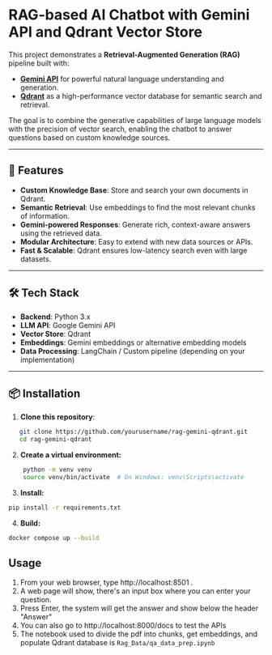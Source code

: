 # RAG-based AI Chatbot with Gemini API and Qdrant Vector Store

This project demonstrates a **Retrieval-Augmented Generation (RAG)** pipeline built with:
- **[Gemini API](https://ai.google.dev/gemini-api)** for powerful natural language understanding and generation.
- **[Qdrant](https://qdrant.tech/)** as a high-performance vector database for semantic search and retrieval.

The goal is to combine the generative capabilities of large language models with the precision of vector search, enabling the chatbot to answer questions based on custom knowledge sources.

---

## 🚀 Features
- **Custom Knowledge Base**: Store and search your own documents in Qdrant.
- **Semantic Retrieval**: Use embeddings to find the most relevant chunks of information.
- **Gemini-powered Responses**: Generate rich, context-aware answers using the retrieved data.
- **Modular Architecture**: Easy to extend with new data sources or APIs.
- **Fast & Scalable**: Qdrant ensures low-latency search even with large datasets.

---

## 🛠 Tech Stack
- **Backend**: Python 3.x
- **LLM API**: Google Gemini API
- **Vector Store**: Qdrant
- **Embeddings**: Gemini embeddings or alternative embedding models
- **Data Processing**: LangChain / Custom pipeline (depending on your implementation)

---

## 📦 Installation

1. **Clone this repository**:
```bash
   git clone https://github.com/yourusername/rag-gemini-qdrant.git
   cd rag-gemini-qdrant
```
2. **Create a virtual environment:**
```bash
    python -m venv venv
    source venv/bin/activate  # On Windows: venv\Scripts\activate
```
3. **Install:**
```bash
pip install -r requirements.txt
```
4. **Build:**
```bash
docker compose up --build
```
## Usage
1. From your web browser, type http://localhost:8501 .
2. A web page will show, there's an input box where you can enter your question.
3. Press Enter, the system will get the answer and show below the header "Answer"
4. You can also go to http://localhost:8000/docs to test the APIs
5. The notebook used to divide the pdf into chunks, get embeddings, and populate Qdrant database is `Rag_Data/qa_data_prep.ipynb`